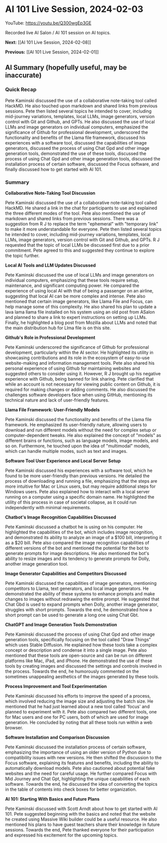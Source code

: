 # AI 101 Live Session, 2024-02-03

YouTube: <https://youtu.be/Q300wgEp3GE>

Recorded live AI Salon / AI 101 session on AI topics.

**Next:** [[AI 101 Live Session, 2024-02-08]]

**Previous:** [[AI 101 Live Session, 2024-02-01]]

## AI Summary (hopefully useful, may be inaccurate)

### Quick Recap

Pete Kaminski discussed the use of a collaborative note-taking tool called HackMD. He also touched upon markdown and shared links from previous sessions. Pete then listed several topics he intended to cover, including mid-journey variations, templates, local LLMs, image generators, version control with Git and Github, and GPTs. He also discussed the use of local LLMs and image generators on individual computers, emphasized the significance of Github for professional development, underscored the functionality and benefits of the Llama file framework, discussed his experiences with a software tool, discussed the capabilities of image generators, discussed the process of using Chat Gpd and other image generation tools, demonstrated the use of these tools, discussed the process of using Chat Gpd and other image generation tools, discussed the installation process of certain software, discussed the Focus software, and finally discussed how to get started with AI 101.
### Summary

**Collaborative Note-Taking Tool Discussion** 

Pete Kaminski discussed the use of a collaborative note-taking tool called HackMD. He shared a link in the chat for participants to use and explained the three different modes of the tool. Pete also mentioned the use of markdown and shared links from previous sessions. There was a suggestion from R J to replace the term "ephemeral" with "temporary link" to make it more understandable for everyone. Pete then listed several topics he intended to cover, including mid-journey variations, templates, local LLMs, image generators, version control with Git and Github, and GPTs. R J requested that the topic of local LLMs be discussed first due to a prior commitment. Pete agreed to this and suggested they continue to explore the topic further. 

**Local AI Tools and LLM Updates Discussed** 

Pete Kaminski discussed the use of local LLMs and image generators on individual computers, emphasizing that these tools require setup, maintenance, and significant computing power. He compared the experience of using local AI with that of being a passenger on an airline, suggesting that local AI can be more complex and intense. Pete also mentioned that certain image generators, like Llama File and Focus, can help manage some of this complexity. He also shared his plan to update a lava lama llama file installed on his system using an old post from ASalon and planned to share a link to expert instructions on setting up LLMs. Finally, he highlighted a blog post from Mozilla about LLMs and noted that the main distribution hub for Llma file is on this site. 

**Github's Role in Professional Development** 

Pete Kaminski underscored the significance of Github for professional development, particularly within the AI sector. He highlighted its utility in showcasing contributions and its role in the ecosystem of easy-to-use website-making and information management tools. Pete also shared his personal experience of using Github for maintaining websites and suggested others to consider using it. However, R J brought up his negative experience with Github, being banned for link sharing. Pete clarified that while an account is not necessary for viewing public content on Github, it is required for making changes or adding comments. He also discussed the challenges software developers face when using GitHub, mentioning its technical nature and lack of user-friendly features. 

**Llama File Framework: User-Friendly Models** 

Pete Kaminski discussed the functionality and benefits of the Llama file framework. He emphasized its user-friendly nature, allowing users to download and run different models without the need for complex setup or computer-dependent tweaks. He also explained the concept of "models" as different brains or functions, such as language models, image models, and so on. Furthermore, he touched upon the idea of "multimodal" models, which can handle multiple modes, such as text and images. 

**Software Tool User Experience and Local Server Setup** 

Pete Kaminski discussed his experiences with a software tool, which he found to be more user-friendly than previous versions. He detailed the process of downloading and running a file, emphasizing that the steps are more intuitive for Mac or Linux users, but may require additional steps for Windows users. Pete also explained how to interact with a local server running on a computer using a specific domain name. He highlighted the utility of this process in case of societal collapse, as it could run independently with minimal requirements. 

**Chatbot's Image Recognition Capabilities Discussed** 

Pete Kaminski discussed a chatbot he is using on his computer. He highlighted the capabilities of the bot, which includes image recognition, and demonstrated its ability to analyze an image of a $100 bill, interpreting it as a $20 bill. Pete also compared the image recognition capabilities of different versions of the bot and mentioned the potential for the bot to generate prompts for image descriptions. He also mentioned the bot's ability to resize images and its tendency to generate prompts for Dolly, another image generation tool. 

**Image Generator Capabilities and Competitors Discussed** 

Pete Kaminski discussed the capabilities of image generators, mentioning competitors to Llama, text generators, and local image generators. He demonstrated the ability of these systems to enhance prompts and make changes to images without redrawing the entire prompt. He suggested that Chat Gbd is used to expand prompts when Dolly, another image generator, struggles with short prompts. Towards the end, he demonstrated how a short prompt can be used to generate a long one using Chat Gbt. 

**ChatGPT and Image Generation Tools Demonstration** 

Pete Kaminski discussed the process of using Chat Gpd and other image generation tools, specifically focusing on the tool called "Draw Things" which uses Stable Diffusion. He explained how these tools take a complex concept or description and condense it into a single image. Pete also mentioned that these tools are open-source and can be run on different platforms like Mac, iPad, and iPhone. He demonstrated the use of these tools by creating images and discussed the settings and controls involved in the process. Towards the end, he humorously commented on the sometimes unappealing aesthetics of the images generated by these tools. 

**Process Improvement and Tool Experimentation** 

Pete Kaminski discussed his efforts to improve the speed of a process, which involved reducing the image size and adjusting the batch size. He mentioned that he had just learned about a new tool called 'focus' and planned to experiment with it. Pete also compared two different tools, one for Mac users and one for PC users, both of which are used for image generation. He concluded by noting that all these tools run within a web browser. 

**Software Installation and Comparison Discussion** 

Pete Kaminski discussed the installation process of certain software, emphasizing the importance of using an older version of Python due to compatibility issues with new versions. He then shifted the discussion to the Focus software, explaining its features and benefits, including the ability to automatically download models. Pete also cautioned about potential fake websites and the need for careful usage. He further compared Focus with Mid Journey and Chat Gpt, highlighting the unique capabilities of each software. Towards the end, he discussed the idea of converting the topics in the table of contents into check boxes for better organization. 

**AI 101: Starting With Basics and Future Plans** 

Pete Kaminski discussed with Scott Arndt about how to get started with AI 101. Pete suggested beginning with the basics and noted that the website he created using Massive Wiki builder could be a useful resource. He also mentioned his plans to have guest teachers share their knowledge in future sessions. Towards the end, Pete thanked everyone for their participation and expressed his excitement for the upcoming topics. 

